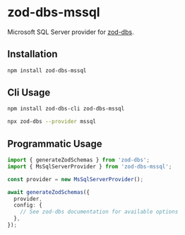 # zod-dbs-mssql

Microsoft SQL Server provider for [zod-dbs](https://github.com/msolvaag/zod-dbs).

## Installation

```bash
npm install zod-dbs-mssql
```

## Cli Usage

```bash
npm install zod-dbs-cli zod-dbs-mssql

npx zod-dbs --provider mssql
```

## Programmatic Usage

```ts
import { generateZodSchemas } from 'zod-dbs';
import { MsSqlServerProvider } from 'zod-dbs-mssql';

const provider = new MsSqlServerProvider();

await generateZodSchemas({
  provider,
  config: {
    // See zod-dbs documentation for available options
  },
});
```
